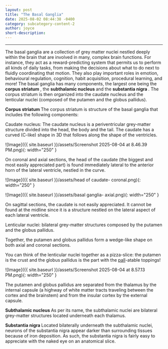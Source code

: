 ```yaml
---
layout: post
title: "The Basal Ganglia"
date: 2025-08-02 08:44:38 -0400
category: subcategory-content-2
author: joyce
short-description: 
---
```


-----
The basal ganglia are a collection of grey matter nuclei nestled deeply within the brain that are involved in many, complex brain functions. 
For instance, they act as a reward-predicting system that permits us to perform all kinds of daily tasks, from making the decisions about what to do next to fluidly coordinating that motion. 
They also play important roles in emotion, behavioural regulation, cognition, habit acquisition, procedural learning, and more!
The basal ganglia has many components, the largest one being the <b> corpus striatum </b>, the <b> subthalamic nucleus </b> and the <b> substantia nigra </b>. 
The corpus striatum is then organized into the caudate nucleus and the lenticular nuclei (composed of the putamen and the globus pallidus). 


<b>Corpus striatum </b>
The corpus striatum is structure of the basal ganglia that includes the following components:

<o> Caudate nucleus: The caudate nucleus is a periventricular grey-matter structure divided into the head, the body and the tail. The caudate has a curved (C-like) shape in 3D that follows along the shape of the ventricles. 

![Image]({{ site.baseurl }}/assets/Screenshot 2025-08-04 at 8.46.39 PM.png){: width="250" }

On coronal and axial sections, the head of the caudate (the biggest and most easily appreciated part) is found immediately lateral to the anterior horn of the lateral ventricle, nestled in the curve. 

![Image]({{ site.baseurl }}/assets/head of caudate- coronal.png){: width="250" }

![Image]({{ site.baseurl }}/assets/basal ganglia- axial.png){: width="250" }

On sagittal sections, the caudate is not easily appreciated. It cannot be found at the midline since it is a structure nestled on the lateral aspect of each lateral ventricle. 


<o> Lenticular nuclei: bilateral grey-matter structures composed by the putamen and the globus pallidus. 

Together, the putamen and globus pallidus form a wedge-like shape on both axial and coronal sections.

You can think of the lenticular nuclei together as a pizza-slice: the putamen is the crust and the globus pallidus is the part with the <u>pall</u>-atable toppings!

![Image]({{ site.baseurl }}/assets/Screenshot 2025-08-04 at 8.57.13 PM.png){: width="250" }

The putamen and globus pallidus are separated from the thalamus by the internal capsule (a highway of white matter tracts traveling between the cortex and the brainstem) and from the insular cortex by the external capsule.

<b> Subthalamic nucleus </b> 
As per its name, the subthalamic nuclei are bilateral grey-matter structures located underneath each thalamus. 

<b> Substantia nigra </b> 
Located bilaterally underneath the subthalamic nuclei, neurons of the substantia nigra appear darker than surrounding tissues because of iron deposition. 
As such, the substantia nigra is fairly easy to appreciate with the naked eye on an anatomical slice.
